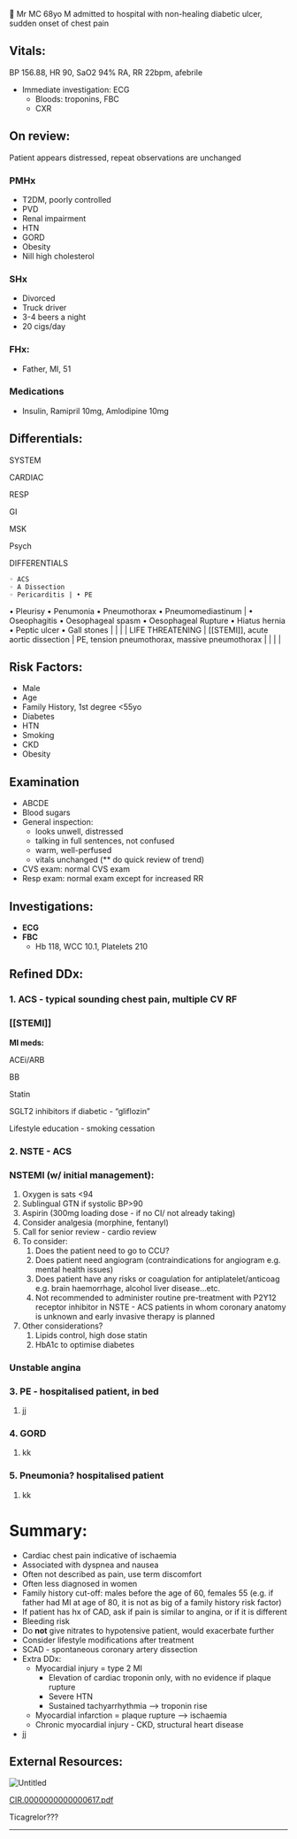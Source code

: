 <aside> 🏥 Mr MC 68yo M admitted to hospital with non-healing diabetic ulcer, sudden onset of chest pain

</aside>

## Vitals:

BP 156.88, HR 90, SaO2 94% RA, RR 22bpm, afebrile

-   Immediate investigation: ECG
    -   Bloods: troponins, FBC
    -   CXR

## On review:

Patient appears distressed, repeat observations are unchanged

### PMHx

-   T2DM, poorly controlled
-   PVD
-   Renal impairment
-   HTN
-   GORD
-   Obesity
-   Nill high cholesterol

### SHx

-   Divorced
-   Truck driver
-   3-4 beers a night
-   20 cigs/day

### FHx:

-   Father, MI, 51

### Medications

-   Insulin, Ramipril 10mg, Amlodipine 10mg

## Differentials:

SYSTEM

CARDIAC

RESP

GI

MSK

Psych

DIFFERENTIALS

```
◦ ACS
◦ A Dissection
◦ Pericarditis | • PE 
```

• Pleurisy • Penumonia • Pneumothorax • Pneumomediastinum | • Oseophagitis • Oesophageal spasm • Oesophageal Rupture • Hiatus hernia • Peptic ulcer • Gall stones | | | | LIFE THREATENING | [[STEMI]], acute aortic dissection | PE, tension pneumothorax, massive pneumothorax | | | |

## Risk Factors:

-   Male
-   Age
-   Family History, 1st degree <55yo
-   Diabetes
-   HTN
-   Smoking
-   CKD
-   Obesity

## Examination

-   ABCDE
-   Blood sugars
-   General inspection:
    -   looks unwell, distressed
    -   talking in full sentences, not confused
    -   warm, well-perfused
    -   vitals unchanged (** do quick review of trend)
-   CVS exam: normal CVS exam
-   Resp exam: normal exam except for increased RR

## Investigations:

-   **ECG**
-   ******FBC******
    -   Hb 118, WCC 10.1, Platelets 210

## Refined DDx:

### 1. ACS - typical sounding chest pain, multiple CV RF

### [[STEMI]]

**MI meds:**

ACEi/ARB

BB

Statin

SGLT2 inhibitors if diabetic - “gliflozin”

Lifestyle education - smoking cessation

### 2. NSTE - ACS

### NSTEMI (w/ initial management):

1.  Oxygen is sats <94
2.  Sublingual GTN if systolic BP>90
3.  Aspirin (300mg loading dose - if no CI/ not already taking)
4.  Consider analgesia (morphine, fentanyl)
5.  Call for senior review - cardio review
6.  To consider:
    1.  Does the patient need to go to CCU?
    2.  Does patient need angiogram (contraindications for angiogram e.g. mental health issues)
    3.  Does patient have any risks or coagulation for antiplatelet/anticoag e.g. brain haemorrhage, alcohol liver disease…etc.
    4.  Not recommended to administer routine pre-treatment with P2Y12 receptor inhibitor in NSTE - ACS patients in whom coronary anatomy is unknown and early invasive therapy is planned
7.  Other considerations?
    1.  Lipids control, high dose statin
    2.  HbA1c to optimise diabetes

### Unstable angina

### 3. PE - hospitalised patient, in bed

1.  jj

### 4. GORD

1.  kk

### 5. Pneumonia? hospitalised patient

1.  kk

# Summary:

-   Cardiac chest pain indicative of ischaemia
-   Associated with dyspnea and nausea
-   Often not described as pain, use term discomfort
-   Often less diagnosed in women
-   Family history cut-off: males before the age of 60, females 55 (e.g. if father had MI at age of 80, it is not as big of a family history risk factor)
-   If patient has hx of CAD, ask if pain is similar to angina, or if it is different
-   Bleeding risk
-   Do ******not****** give nitrates to hypotensive patient, would exacerbate further
-   Consider lifestyle modifications after treatment
-   SCAD - spontaneous coronary artery dissection
-   Extra DDx:
    -   Myocardial injury = type 2 MI
        -   Elevation of cardiac troponin only, with no evidence if plaque rupture
        -   Severe HTN
        -   Sustained tachyarrhythmia —> troponin rise
    -   Myocardial infarction = plaque rupture —> ischaemia
    -   Chronic myocardial injury - CKD, structural heart disease
-   jj

## External Resources:

![Untitled](https://s3-us-west-2.amazonaws.com/secure.notion-static.com/b28dbf4a-4ae5-4f6f-8b08-587cc956cc5e/Untitled.png)

[CIR.0000000000000617.pdf](https://s3-us-west-2.amazonaws.com/secure.notion-static.com/f040f48b-9473-4b54-bf86-8002a2bc8063/CIR.0000000000000617.pdf)

Ticagrelor???

---

